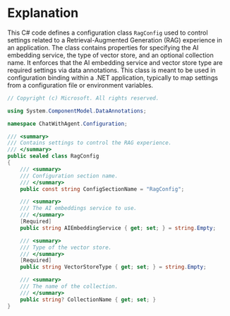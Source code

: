 # Explanation
This C# code defines a configuration class `RagConfig` used to control settings related to a Retrieval-Augmented Generation (RAG) experience in an application. The class contains properties for specifying the AI embedding service, the type of vector store, and an optional collection name. It enforces that the AI embedding service and vector store type are required settings via data annotations. This class is meant to be used in configuration binding within a .NET application, typically to map settings from a configuration file or environment variables.

```csharp
// Copyright (c) Microsoft. All rights reserved.

using System.ComponentModel.DataAnnotations;

namespace ChatWithAgent.Configuration;

/// <summary>
/// Contains settings to control the RAG experience.
/// </summary>
public sealed class RagConfig
{
    /// <summary>
    /// Configuration section name.
    /// </summary>
    public const string ConfigSectionName = "RagConfig";

    /// <summary>
    /// The AI embeddings service to use.
    /// </summary>
    [Required]
    public string AIEmbeddingService { get; set; } = string.Empty;

    /// <summary>
    /// Type of the vector store.
    /// </summary>
    [Required]
    public string VectorStoreType { get; set; } = string.Empty;

    /// <summary>
    /// The name of the collection.
    /// </summary>
    public string? CollectionName { get; set; }
}
```